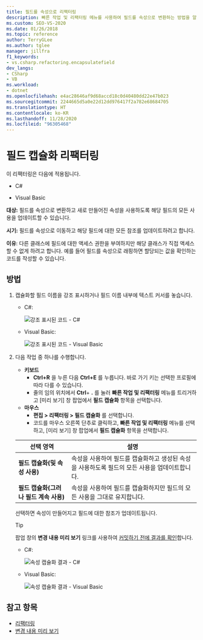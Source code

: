 ```yaml
---
title: 필드를 속성으로 리팩터링
description: 빠른 작업 및 리팩터링 메뉴를 사용하여 필드를 속성으로 변환하는 방법을 알아봅니다.
ms.custom: SEO-VS-2020
ms.date: 01/26/2018
ms.topic: reference
author: TerryGLee
ms.author: tglee
manager: jillfra
f1_keywords:
- vs.csharp.refactoring.encapsulatefield
dev_langs:
- CSharp
- VB
ms.workload:
- dotnet
ms.openlocfilehash: e4ac28646af9d68accd18c0d40480dd22e47b023
ms.sourcegitcommit: 2244665d5a0e22d12dd976417f2a782e68684705
ms.translationtype: HT
ms.contentlocale: ko-KR
ms.lasthandoff: 11/28/2020
ms.locfileid: "96305468"
---
```

# <a name="encapsulate-a-field-refactoring"></a>필드 캡슐화 리팩터링

이 리팩터링은 다음에 적용됩니다.

- C#

- Visual Basic

**대상:** 필드를 속성으로 변환하고 새로 만들어진 속성을 사용하도록 해당 필드의 모든 사용을 업데이트할 수 있습니다.

**시기:** 필드를 속성으로 이동하고 해당 필드에 대한 모든 참조를 업데이트하려고 합니다.

**이유**: 다른 클래스에 필드에 대한 액세스 권한을 부여하지만 해당 클래스가 직접 액세스할 수 없게 하려고 합니다.  예를 들어 필드를 속성으로 래핑하면 할당되는 값을 확인하는 코드를 작성할 수 있습니다.

## <a name="how-to"></a>방법

1. 캡슐화할 필드 이름을 강조 표시하거나 필드 이름 내부에 텍스트 커서를 놓습니다.

   - C#:

       ![강조 표시된 코드 - C#](media/encapsulate-highlight-cs.png)

   - Visual Basic:

       ![강조 표시된 코드 - Visual Basic](media/encapsulate-highlight-vb.png)

2. 다음 작업 중 하나를 수행합니다.

   - **키보드**
      - **Ctrl+R** 을 누른 다음 **Ctrl+E** 를 누릅니다.  바로 가기 키는 선택한 프로필에 따라 다를 수 있습니다.
      - 줄의 임의 위치에서 **Ctrl**+ **.** 를 눌러 **빠른 작업 및 리팩터링** 메뉴를 트리거하고 [미리 보기] 창 팝업에서 **필드 캡슐화** 항목을 선택합니다.
   - **마우스**
      - **편집 > 리팩터링 > 필드 캡슐화** 를 선택합니다.
      - 코드를 마우스 오른쪽 단추로 클릭하고, **빠른 작업 및 리팩터링** 메뉴를 선택하고, [미리 보기] 창 팝업에서 **필드 캡슐화** 항목을 선택합니다.

   선택 영역 | 설명
   --------- | -----------
   **필드 캡슐화(및 속성 사용)** | 속성을 사용하여 필드를 캡슐화하고 생성된 속성을 사용하도록 필드의 모든 사용을 업데이트합니다.
   **필드 캡슐화(그러나 필드 계속 사용)** | 속성을 사용하여 필드를 캡슐화하지만 필드의 모든 사용을 그대로 유지합니다.

   선택하면 속성이 만들어지고 필드에 대한 참조가 업데이트됩니다.

   > [!TIP]
   > 팝업 창의 **변경 내용 미리 보기** 링크를 사용하여 [커밋하기 전에 결과를 확인](../../ide/preview-changes.md)합니다.

   - C#:

      ![속성 캡슐화 결과 - C#](media/encapsulate-result-cs.png)

   - Visual Basic:

      ![속성 캡슐화 결과 - Visual Basic](media/encapsulate-result-vb.png)

## <a name="see-also"></a>참고 항목

- [리팩터링](../refactoring-in-visual-studio.md)
- [변경 내용 미리 보기](../../ide/preview-changes.md)
